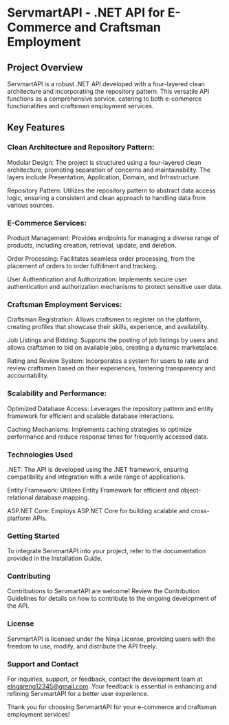 # ServmartAPI - .NET API for E-Commerce and Craftsman Employment
## Project Overview
ServmartAPI is a robust .NET API developed with a four-layered clean architecture and incorporating the repository pattern. This versatile API functions as a comprehensive service, catering to both e-commerce functionalities and craftsman employment services.

## Key Features
### Clean Architecture and Repository Pattern:
Modular Design: The project is structured using a four-layered clean architecture, promoting separation of concerns and maintainability. The layers include Presentation, Application, Domain, and Infrastructure.

Repository Pattern: Utilizes the repository pattern to abstract data access logic, ensuring a consistent and clean approach to handling data from various sources.

### E-Commerce Services:
Product Management: Provides endpoints for managing a diverse range of products, including creation, retrieval, update, and deletion.

Order Processing: Facilitates seamless order processing, from the placement of orders to order fulfillment and tracking.

User Authentication and Authorization: Implements secure user authentication and authorization mechanisms to protect sensitive user data.

### Craftsman Employment Services:
Craftsman Registration: Allows craftsmen to register on the platform, creating profiles that showcase their skills, experience, and availability.

Job Listings and Bidding: Supports the posting of job listings by users and allows craftsmen to bid on available jobs, creating a dynamic marketplace.

Rating and Review System: Incorporates a system for users to rate and review craftsmen based on their experiences, fostering transparency and accountability.

### Scalability and Performance:
Optimized Database Access: Leverages the repository pattern and entity framework for efficient and scalable database interactions.

Caching Mechanisms: Implements caching strategies to optimize performance and reduce response times for frequently accessed data.

### Technologies Used
.NET: The API is developed using the .NET framework, ensuring compatibility and integration with a wide range of applications.

Entity Framework: Utilizes Entity Framework for efficient and object-relational database mapping.

ASP.NET Core: Employs ASP.NET Core for building scalable and cross-platform APIs.

### Getting Started
To integrate ServmartAPI into your project, refer to the documentation provided in the Installation Guide.

### Contributing
Contributions to ServmartAPI are welcome! Review the Contribution Guidelines for details on how to contribute to the ongoing development of the API.

### License
ServmartAPI is licensed under the Ninja License, providing users with the freedom to use, modify, and distribute the API freely.

### Support and Contact
For inquiries, support, or feedback, contact the development team at elngareng12345@gmail.com. Your feedback is essential in enhancing and refining ServmartAPI for a better user experience.

Thank you for choosing ServmartAPI for your e-commerce and craftsman employment services!
